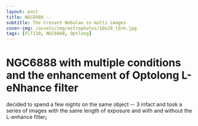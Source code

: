 ```yaml
---
layout: post
title: NGC6888 -- 
subtitle: The Cresent Nebulae in multi images
cover-img: /assets/img/astrophotos/10x20_lEnh.jpg
tags: [FLT110, NGC6888, Optlong]
---
```

# NGC6888 with multiple conditions and the enhancement of Optolong L-eNhance filter

decided to spend a few nights on the same object -- 3 infact and took a series of images with the same length of exposure and with and without the L-enhance filter¡
